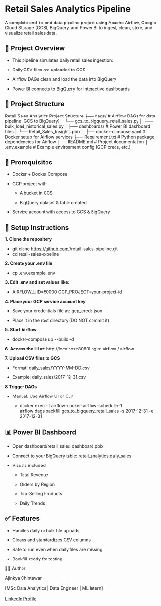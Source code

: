# Retail Sales Analytics Pipeline

A complete end-to-end data pipeline project using Apache Airflow, Google Cloud Storage (GCS), BigQuery, and Power BI to ingest, clean, store, and visualize retail sales data.

## 🚀 Project Overview

* This pipeline simulates daily retail sales ingestion:

* Daily CSV files are uploaded to GCS

* Airflow DAGs clean and load the data into BigQuery

* Power BI connects to BigQuery for interactive dashboards

## 📁 Project Structure

Retail Sales Analytics Project Structure
├── dags/                          # Airflow DAGs for data pipeline (GCS to BigQuery)
│   └── gcs_to_bigquery_retail_sales.py
│   └── bulk_load_historical_sales.py
│
├── dashboards/                    # Power BI dashboard files
│   └── Retail_Sales_Insights.pbix
│
├── docker-compose.yaml           # Docker setup for Airflow services
├── Requirement.txt               # Python package dependencies for Airflow
├── README.md                     # Project documentation
├── .env.example                  # Example environment config (GCP creds, etc.)


## 🧰 Prerequisites

* Docker + Docker Compose

* GCP project with:

  * A bucket in GCS

  * BigQuery dataset & table created

* Service account with access to GCS & BigQuery

## 🔐 Setup Instructions

**1. Clone the repository**

  * git clone https://github.com/<your-username>/retail-sales-pipeline.git
  * cd retail-sales-pipeline

**2. Create your .env file**

  * cp .env.example .env

**3. Edit .env and set values like:**

  * AIRFLOW_UID=50000
    GCP_PROJECT=your-project-id

**4. Place your GCP service account key**

  * Save your credentials file as: gcp_creds.json
  
  * Place it in the root directory (DO NOT commit it)

**5. Start Airflow**

  * docker-compose up --build -d

**6. Access the UI at:** http://localhost:8080Login: airflow / airflow

**7. Upload CSV files to GCS**

  * Format: daily_sales/YYYY-MM-DD.csv
  
  * Example: daily_sales/2017-12-31.csv

**8 Trigger DAGs**

  * Manual: Use Airflow UI or CLI:
  
    * docker exec -it airflow-docker-airflow-scheduler-1 \
      airflow dags backfill gcs_to_bigquery_retail_sales -s 2017-12-31 -e 2017-12-31

## 📊 Power BI Dashboard

* Open dashboard/retail_sales_dashboard.pbix

* Connect to your BigQuery table: retail_analytics.daily_sales

* Visuals included:

  * Total Revenue
  
  * Orders by Region
  
  * Top-Selling Products
  
  * Daily Trends

## ✅ Features

  * Handles daily or bulk file uploads
  
  * Cleans and standardizes CSV columns
  
  * Safe to run even when daily files are missing
  
  * Backfill-ready for testing

🙋‍♂️ Author

Ajinkya Chintawar <br><br> [MSc Data Analytics | Data Engineer | ML Intern] <br><br>
[LinkedIn Profile](https://www.linkedin.com/in/ajinkya-chintawar/)


